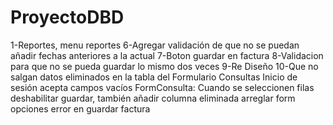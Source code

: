 # ProyectoDBD
1-Reportes, menu reportes
6-Agregar validación de que no se puedan añadir fechas anteriores a la actual
7-Boton guardar en factura
8-Validacion para que no se pueda guardar lo mismo dos veces
9-Re Diseño
10-Que no salgan datos eliminados en la tabla del Formulario Consultas
Inicio de sesión acepta campos vacíos
FormConsulta: Cuando se seleccionen filas deshabilitar guardar, también añadir columna eliminada
arreglar form opciones
error en guardar factura
